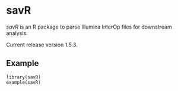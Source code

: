 savR
================================

*savR* is an R package to parse Illumina InterOp
files for downstream analysis.

Current release version 1.5.3.

Example
--------

```
library(savR)
example(savR)
```
